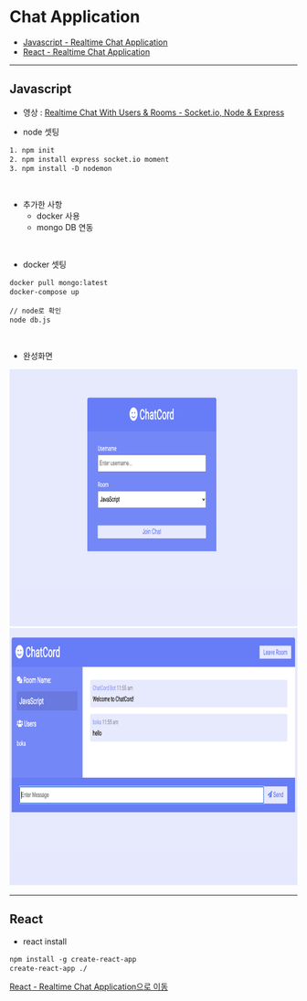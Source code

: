 # Chat Application

- [Javascript -  Realtime Chat Application](#Javascript)
- [React - Realtime Chat Application](#React)

---

## Javascript

- 영상 : [Realtime Chat With Users & Rooms - Socket.io, Node & Express](https://www.youtube.com/watch?v=jD7FnbI76Hg&list=LLtcfhvAdHVLoVcmlgDyKEnA&index=11)

- node 셋팅

```
1. npm init
2. npm install express socket.io moment
3. npm install -D nodemon
```

<br>

- 추가한 사항
    - docker 사용
    - mongo DB 연동

<br>

- docker 셋팅

```
docker pull mongo:latest
docker-compose up

// node로 확인
node db.js
```

<br>

- 완성화면

<div align="center"><img src="./img/js_chat_main.png" width="700px" height="450px" alt="structure"></img></div>

<div align="center"><img src="./img/js_chat_room.png" width="700px" height="450px" alt="structure"></img></div>


---

## React

- react install

```
npm install -g create-react-app
create-react-app ./
```

[React - Realtime Chat Application으로 이동](https://github.com/BoKyeong-Kim/React)

